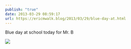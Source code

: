 ```yaml
---
publish: "true"
date: 2013-03-29 08:59:17
url: https://ericmwalk.blog/2013/03/29/blue-day-at.html
---
```


Blue day at school today for Mr. B

![](https://ericmwalk.blog/uploads/2022/4bed77c65d.jpg)
